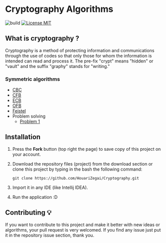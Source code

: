 #  Cryptography Algorithms

![build](https://img.shields.io/jenkins/build/https/builds.apache.org/job/maven-box/job/maven/job/master.svg?style=flat-square)
[![License MIT](https://img.shields.io/badge/license-MIT-blue.svg)](LICENSE)

## What is cryptography ?
Cryptography is a method of protecting information and communications through the use of codes so that only those for whom the information is intended can read and process it. The pre-fix "crypt" means "hidden" or "vault" and the suffix "graphy" stands for "writing."

### Symmetric algorithms
* [CBC](src/com/houarizegai/cryptography/symmetric/CBC.java)
* [CFB](src/com/houarizegai/cryptography/symmetric/CFB.java)
* [ECB](src/com/houarizegai/cryptography/symmetric/ECB.java)
* [OFB](src/com/houarizegai/cryptography/symmetric/OFB.java)
* [Feistel](src/com/houarizegai/cryptography/symmetric/Feistel.java)
* Problem solving
  * [Problem 1](src/com/houarizegai/cryptography/symmetric/crypto_algo1)

## Installation
1. Press the **Fork** button (top right the page) to save copy of this project on your account.
2. Download the repository files (project) from the download section or clone this project by typing in the bash the following command:

       git clone https://github.com/HouariZegai/Cryptography.git
2. Import it in any IDE (like Intellij IDEA).
3. Run the application :D

## Contributing 💡
If you want to contribute to this project and make it better with new ideas or algorithms, your pull request is very welcomed.
If you find any issue just put it in the repository issue section, thank you.
